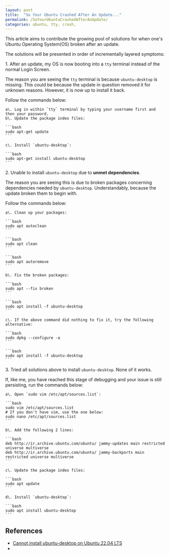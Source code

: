 ```yaml
---
layout: post
title:  "So Your Ubuntu Crashed After An Update..." 
permalink: /SoYourUbuntuCrashedAfterAnUpdate/
categories: ubuntu, tty, crash, 
---
```


This article aims to contribute the growing pool of solutions for when one's Ubuntu Operating System(OS) broken after an update. 

The solutions will be presented in order of incrementally layered symptoms:

1\. After an update, my OS is now booting into a `tty` terminal instead of the normal Login Screen.

The reason you are seeing the `tty` terminal is because `ubuntu-desktop` is missing. This could be because the update in question removed it for unknown reasons. However, it is now up to install it back.

Follow the commands below:

    a\. Log in within `tty` terminal by typing your username first and then your password.
    b\. Update the package index files:

    ```bash
    sudo apt-get update
    ```

    c\. Install `ubuntu-desktop`:

    ```bash
    sudo apt-get install ubuntu-desktop
    ```

2\. Unable to install `ubuntu-desktop` due to **unmet dependencies**.

The reason you are seeing this is due to broken packages concerning dependencies needed by `ubuntu-desktop`. Understandably, because the update broken them to begin with. 

Follow the commands below:

    a\. Clean up your packages:

    ```bash
    sudo apt autoclean
    ```

    ```bash
    sudo apt clean
    ```

    ```bash
    sudo apt autoremove
    ```

    b\. Fix the broken packages:

    ```bash
    sudo apt --fix broken
    ```

    ```bash
    sudo apt install -f ubuntu-desktop
    ```

    c\. If the above command did nothing to fix it, try the following alternative:

    ```bash
    sudo dpkg --configure -a
    ```

    ```bash
    sudo apt install -f ubuntu-desktop
    ```

3\. Tried all solutions above to install `ubuntu-desktop`. None of it works. 

If, like me, you have reached this stage of debugging and your issue is still persisting, run the commands below:

    a\. Open `sudo vim /etc/apt/sources.list`:

    ```bash
    sudo vim /etc/apt/sources.list
    # If you don't have vim, use the one below:
    sudo nano /etc/apt/sources.list 
    ```

    b\. Add the following 2 lines:

    ```bash
    deb http://ir.archive.ubuntu.com/ubuntu/ jammy-updates main restricted universe multiverse
    deb http://ir.archive.ubuntu.com/ubuntu/ jammy-backports main restricted universe multiverse
    ```

    c\. Update the package index files:

    ```bash
    sudo apt update
    ``` 

    d\. Install `ubuntu-desktop`:

    ```bash
    sudo apt install ubuntu-desktop
    ```

## **References**

- [Cannot install ubuntu-desktop on Ubuntu 22.04 LTS](https://askubuntu.com/a/1488891)
- []()